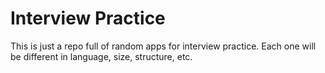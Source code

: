 # Interview Practice

This is just a repo full of random apps for interview practice. Each one will be different in language, size, structure, etc.
